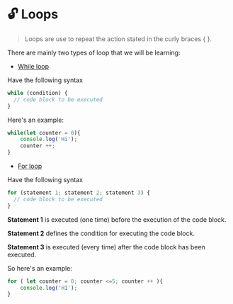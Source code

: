 # :unlock:  Loops

>Loops are use to repeat the action stated in the curly braces { }.


There are mainly two types of loop that we will be learning:

* [While loop](while-loop.md)

Have the following syntax

```javascript
while (condition) {
  // code block to be executed
}
```

Here's an example:

```javascript
while(let counter = 0){
    console.log('Hi');
    counter ++;
}
```

* [For loop](for-loop.md)

Have the following syntax

```javascript
for (statement 1; statement 2; statement 3) {
  // code block to be executed
}
```

**Statement 1** is executed \(one time\) before the execution of the code block.

**Statement 2** defines the condition for executing the code block.

**Statement 3** is executed \(every time\) after the code block has been executed.

So here's an example: 

```javascript
for ( let counter = 0; counter <=5; counter ++ ){
    console.log('HI');
}
```

